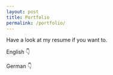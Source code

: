 ```yaml
---
layout: post
title: Portfolio
permalink: /portfolio/
---
```



Have a look at my resume if you want to. 

English 👇
<object data="../assets/resume_en.pdf" width="600" height="600" type='application/pdf'></object>

German 👇
<object data="../assets/resume.pdf" width="600" height="600" type='application/pdf'></object>
